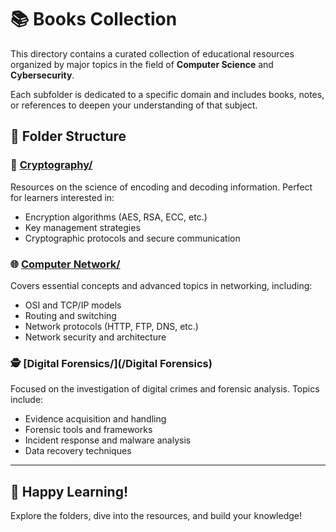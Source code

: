 
# 📚 Books Collection

This directory contains a curated collection of educational resources organized by major topics in the field of **Computer Science** and **Cybersecurity**.

Each subfolder is dedicated to a specific domain and includes books, notes, or references to deepen your understanding of that subject.

## 📂 Folder Structure

### 🔐 [Cryptography/](/Cryptography)
Resources on the science of encoding and decoding information. Perfect for learners interested in:
- Encryption algorithms (AES, RSA, ECC, etc.)
- Key management strategies
- Cryptographic protocols and secure communication

### 🌐 [Computer Network/](/ComputerNetwork)
Covers essential concepts and advanced topics in networking, including:
- OSI and TCP/IP models
- Routing and switching
- Network protocols (HTTP, FTP, DNS, etc.)
- Network security and architecture

### 🕵️ [Digital Forensics/](/Digital Forensics)
Focused on the investigation of digital crimes and forensic analysis. Topics include:
- Evidence acquisition and handling
- Forensic tools and frameworks
- Incident response and malware analysis
- Data recovery techniques

---

## 🚀 Happy Learning!

Explore the folders, dive into the resources, and build your knowledge!


